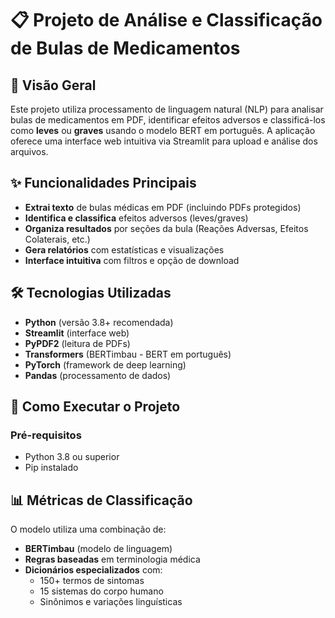 # 📋 Projeto de Análise e Classificação de Bulas de Medicamentos

## 📌 Visão Geral

Este projeto utiliza processamento de linguagem natural (NLP) para analisar bulas de medicamentos em PDF, identificar efeitos adversos e classificá-los como **leves** ou **graves** usando o modelo BERT em português. A aplicação oferece uma interface web intuitiva via Streamlit para upload e análise dos arquivos.

## ✨ Funcionalidades Principais

- **Extrai texto** de bulas médicas em PDF (incluindo PDFs protegidos)
- **Identifica e classifica** efeitos adversos (leves/graves)
- **Organiza resultados** por seções da bula (Reações Adversas, Efeitos Colaterais, etc.)
- **Gera relatórios** com estatísticas e visualizações
- **Interface intuitiva** com filtros e opção de download

## 🛠️ Tecnologias Utilizadas

- **Python** (versão 3.8+ recomendada)
- **Streamlit** (interface web)
- **PyPDF2** (leitura de PDFs)
- **Transformers** (BERTimbau - BERT em português)
- **PyTorch** (framework de deep learning)
- **Pandas** (processamento de dados)

## 🚀 Como Executar o Projeto

### Pré-requisitos

- Python 3.8 ou superior
- Pip instalado

## 📊 Métricas de Classificação

O modelo utiliza uma combinação de:
- **BERTimbau** (modelo de linguagem)
- **Regras baseadas** em terminologia médica
- **Dicionários especializados** com:
  - 150+ termos de sintomas
  - 15 sistemas do corpo humano
  - Sinônimos e variações linguísticas
